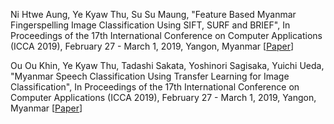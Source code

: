 Ni Htwe Aung, Ye Kyaw Thu, Su Su Maung, "Feature Based Myanmar Fingerspelling Image Classification Using SIFT, SURF and BRIEF",
In Proceedings of the 17th International Conference on Computer Applications (ICCA 2019), February 27 - March 1, 2019, 
Yangon, Myanmar [[Paper](https://github.com/ye-kyaw-thu/papers/blob/master/ICCA2019/camera-ready-1.pdf)]  

Ou Ou Khin, Ye Kyaw Thu, Tadashi Sakata, Yoshinori Sagisaka, Yuichi Ueda, "Myanmar Speech Classification Using 
Transfer Learning for Image Classification", In Proceedings of the 17th International Conference on 
Computer Applications (ICCA 2019), February 27 - March 1, 2019, Yangon, Myanmar [[Paper](https://github.com/ye-kyaw-thu/papers/blob/master/ICCA2019/MyanmarSpeechClassificationUsingTransferLearningForImageClassification.pdf)]  
